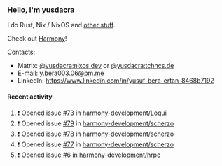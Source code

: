 ### Hello, I'm yusdacra

I do Rust, Nix / NixOS and [other stuff](https://yusdacra.gitlab.io/about).

Check out [Harmony](https://github.com/harmony-development)!

Contacts:
- Matrix: [@yusdacra:nixos.dev](https://matrix.to/#/@yusdacra:nixos.dev) or [@yusdacra:tchncs.de](https://matrix.to/#/@yusdacra:tchncs.de)
- E-mail: y.bera003.06@pm.me
- LinkedIn: https://www.linkedin.com/in/yusuf-bera-ertan-8468b7192

#### Recent activity

<!--START_SECTION:activity-->
1. ❗️ Opened issue [#73](https://github.com/harmony-development/Loqui/issues/73) in [harmony-development/Loqui](https://github.com/harmony-development/Loqui)
2. ❗️ Opened issue [#79](https://github.com/harmony-development/scherzo/issues/79) in [harmony-development/scherzo](https://github.com/harmony-development/scherzo)
3. ❗️ Opened issue [#78](https://github.com/harmony-development/scherzo/issues/78) in [harmony-development/scherzo](https://github.com/harmony-development/scherzo)
4. ❗️ Opened issue [#77](https://github.com/harmony-development/scherzo/issues/77) in [harmony-development/scherzo](https://github.com/harmony-development/scherzo)
5. ❗️ Opened issue [#6](https://github.com/harmony-development/hrpc/issues/6) in [harmony-development/hrpc](https://github.com/harmony-development/hrpc)
<!--END_SECTION:activity-->
